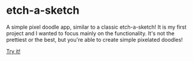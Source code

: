 # etch-a-sketch

A simple pixel doodle app, similar to a classic etch-a-sketch! 
It is my first project and I wanted to focus mainly on the functionality. It's not the prettiest or the best, but 
you're able to create simple pixelated doodles!

[Try it!](https://alexruu.github.io/etch-a-sketch/)
